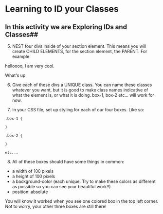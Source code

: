 # Learning to ID your Classes #

## In this activity we are Exploring IDs and Classes##

5. NEST four divs inside of your section element. This means you will create CHILD ELEMENTS, for the section element, the PARENT. For example: 
<!------------ PARENTS & CHILDREN -------------->


<!-- Parent -->
<div>

<!-- These p tags are both `children` of the above div-->
  <p>

  <!-- This span tag is a child of the p tag, and a grandchild of the div -->
  helloooo, I am very <span>cool</span>.

  </p>
  <!-- Side note: the two <p> tags are siblings, as they share the same parent (<div>) -->
  <p>What's up</p>

</div>

<!------------ PARENTS & CHILDREN -------------->

6. Give each of these divs a UNIQUE class. You can name these classes whatever you want, but it is good to make class names indicative of what the element is, or what it is doing. box-1, box-2 etc... will work for now. 

7. In your CSS file, set up styling for each of our four boxes. Like so:
<!-- Notice how we put a dot before "box-1". Remember, dots are used to represent classes, whereas # are used to represent ids -->

```
.box-1 {

}

.box-2 {

}

etc...
```
8. All of these boxes should have some things in common: 
  - a width of 100 pixels
  - a height of 100 pixels
  - a background-color (each unique. Try to make these colors as different as possible so you can see your beautiful work!!)
  - position: absolute

You will know it worked when you see one colored box in the top left corner. Not to worry, your other three boxes are still there!